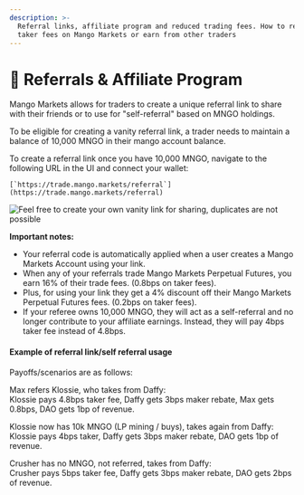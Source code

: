 ```yaml
---
description: >-
  Referral links, affiliate program and reduced trading fees. How to reduce your
  taker fees on Mango Markets or earn from other traders
---
```


# 🤑 Referrals & Affiliate Program

Mango Markets allows for traders to create a unique referral link to share with their friends or to use for "self-referral" based on MNGO holdings.

To be eligible for creating a vanity referral link, a trader needs to maintain a balance of 10,000 MNGO in their mango account balance.

To create a referral link once you have 10,000 MNGO, navigate to the following URL in the UI and connect your wallet:

``[`https://trade.mango.markets/referral`](https://trade.mango.markets/referral)``

![Feel free to create your own vanity link for sharing, duplicates are not possible](<../.gitbook/assets/Screenshot 2022-02-20 01.50.45.png>)

**Important notes:**

* Your referral code is automatically applied when a user creates a Mango Markets Account using your link.
* When any of your referrals trade Mango Markets Perpetual Futures, you earn 16% of their trade fees. (0.8bps on taker fees).
* Plus, for using your link they get a 4% discount off their Mango Markets Perpetual Futures fees. (0.2bps on taker fees).
* If your referee owns 10,000 MNGO, they will act as a self-referral and no longer contribute to your affiliate earnings. Instead, they will pay 4bps taker fee instead of 4.8bps.

#### Example of referral link/self referral usage

Payoffs/scenarios are as follows:

Max refers Klossie, who takes from Daffy:\
Klossie pays 4.8bps taker fee, Daffy gets 3bps maker rebate, Max gets 0.8bps, DAO gets 1bp of revenue.

Klossie now has 10k MNGO (LP mining / buys), takes again from Daffy:\
Klossie pays 4bps taker, Daffy gets 3bps maker rebate, DAO gets 1bp of revenue.

Crusher has no MNGO, not referred, takes from Daffy:\
Crusher pays 5bps taker fee, Daffy gets 3bps maker rebate, DAO gets 2bps of revenue.
